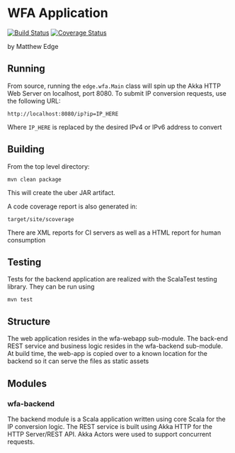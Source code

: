 # WFA Application

[![Build Status](https://travis-ci.org/MatthewEdge/whiskey-foxtrot-alpha.svg?branch=develop)](https://travis-ci.org/MatthewEdge/whiskey-foxtrot-alpha) [![Coverage Status](https://coveralls.io/repos/github/MatthewEdge/whiskey-foxtrot-alpha/badge.svg?branch=develop)](https://coveralls.io/github/MatthewEdge/whiskey-foxtrot-alpha?branch=develop)

by Matthew Edge

## Running

From source, running the ```edge.wfa.Main``` class will spin up the Akka HTTP Web Server on localhost, port 8080. To submit
IP conversion requests, use the following URL:

    http://localhost:8080/ip?ip=IP_HERE
    
Where ```IP_HERE``` is replaced by the desired IPv4 or IPv6 address to convert

## Building

From the top level directory:

    mvn clean package
    
This will create the uber JAR artifact. 

A code coverage report is also generated in:

    target/site/scoverage
    
There are XML reports for CI servers as well as a HTML report for human consumption
    
## Testing

Tests for the backend application are realized with the ScalaTest testing library. They can
be run using

    mvn test

## Structure

The web application resides in the wfa-webapp sub-module. The back-end REST service and business logic
resides in the wfa-backend sub-module. At build time, the web-app is copied over to a known location
for the backend so it can serve the files as static assets

## Modules

### wfa-backend

The backend module is a Scala application written using core Scala for the IP conversion logic. The REST service
is built using Akka HTTP for the HTTP Server/REST API. Akka Actors were used to support concurrent requests.
